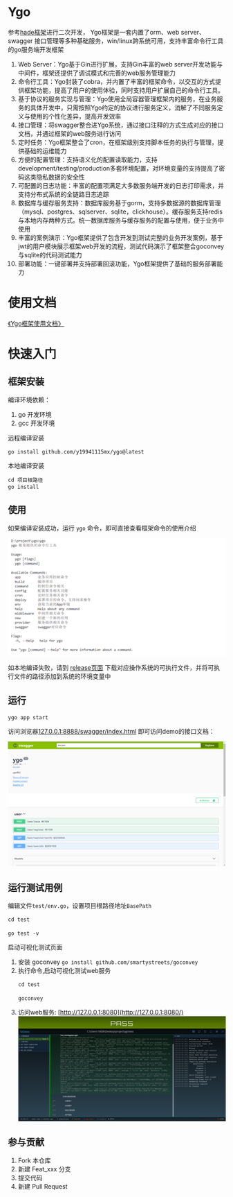 # Ygo

参考[hade框架](http://hade.funaio.cn)进行二次开发， Ygo框架是一套内置了orm、web server、swagger
接口管理等多种基础服务，win/linux跨系统可用，支持丰富命令行工具的go服务端开发框架

1. Web Server：Ygo基于Gin进行扩展，支持Gin丰富的web server开发功能与中间件，框架还提供了调试模式和完善的web服务管理能力
2. 命令行工具：Ygo封装了cobra，并内置了丰富的框架命令，以交互的方式提供框架功能，提高了用户的使用体验，同时支持用户扩展自己的命令行工具。
3. 基于协议的服务实现与管理：Ygo使用全局容器管理框架内的服务，在业务服务的具体开发中，只需按照Ygo约定的协议进行服务定义，消解了不同服务定义与使用的个性化差异，提高开发效率
4. 接口管理：将swagger整合进Ygo系统，通过接口注释的方式生成对应的接口文档，并通过框架的web服务进行访问
5. 定时任务：Ygo框架整合了cron，在框架级别支持脚本任务的执行与管理，提供基础的运维能力
6. 方便的配置管理：支持语义化的配置读取能力，支持development/testing/production多套环境配置，对环境变量的支持提高了密码这类隐私数据的安全性
7. 可配置的日志功能：丰富的配置项满足大多数服务端开发的日志打印需求，并支持分布式系统的全链路日志追踪
8. 数据库与缓存服务支持：数据库服务基于gorm，支持多数据源的数据库管理（mysql、postgres、sqlserver、sqlite，clickhouse）。缓存服务支持redis与本地内存两种方式。统一数据库服务与缓存服务的配置与使用，便于业务中使用
9. 丰富的案例演示：Ygo框架提供了包含开发到测试完整的业务开发案例，基于jwt的用户模块展示框架web开发的流程，测试代码演示了框架整合goconvey与sqlite的代码测试能力
10. 部署功能：一键部署并支持部署回滚功能，Ygo框架提供了基础的服务部署能力

# 使用文档

[《Ygo框架使用文档》](https://y19941115mx.netlify.app/)

# 快速入门

## 框架安装

编译环境依赖：
1. go 开发环境
2. gcc 开发环境

远程编译安装
```
go install github.com/y19941115mx/ygo@latest 
```

本地编译安装
```
cd 项目根路径
go install
```
## 使用

如果编译安装成功，运行 `ygo` 命令，即可直接查看框架命令的使用介绍

![](framework/doc/demo1.png)

如本地编译失败，请到 [release页面](https://github.com/y19941115mx/ygo/releases) 下载对应操作系统的可执行文件，并将可执行文件的路径添加到系统的环境变量中

## 运行

```
ygo app start
```
访问浏览器[127.0.0.1:8888/swagger/index.html](127.0.0.1:8888/swagger/index.html) 即可访问demo的接口文档：

![](framework/doc/demo2.png)

## 运行测试用例

编辑文件`test/env.go`，设置项目根路径地址`BasePath`

```
cd test

go test -v
```
启动可视化测试页面
1. 安装 goconvey 
   `go install github.com/smartystreets/goconvey`
2. 执行命令,启动可视化测试web服务
    ```
    cd test

    goconvey
    ```
3. 访问web服务:
   [http://127.0.0.1:8080](http://127.0.0.1:8080/)
![](framework/doc/demo3.png)

## 参与贡献

1.  Fork 本仓库
2.  新建 Feat_xxx 分支
3.  提交代码
4.  新建 Pull Request

